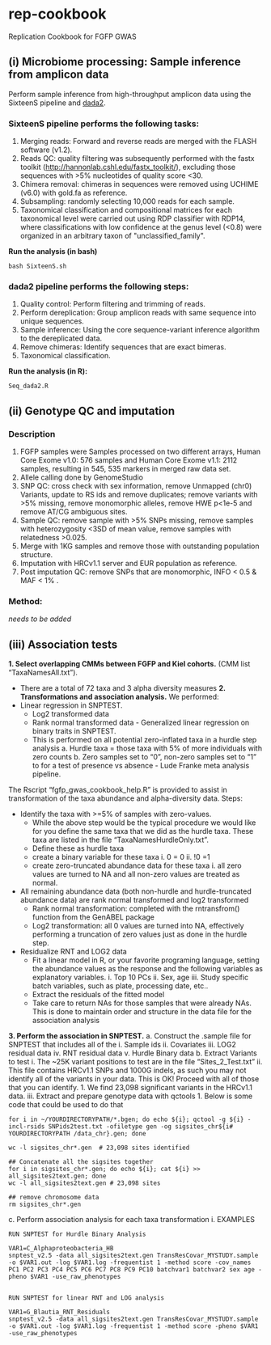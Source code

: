 # rep-cookbook
Replication Cookbook for FGFP GWAS

## (i) Microbiome processing: Sample inference from amplicon data
Perform sample inference from high-throughput amplicon data using the SixteenS pipeline and [dada2](https://github.com/benjjneb/dada2).

### SixteenS pipeline performs the following tasks:
1. Merging reads: Forward and reverse reads are merged with the FLASH software (v1.2).
2. Reads QC: quality filtering was subsequently performed with the fastx toolkit (http://hannonlab.cshl.edu/fastx_toolkit/), excluding those sequences with >5% nucleotides of quality score <30.
3. Chimera removal: chimeras in sequences were removed using UCHIME (v6.0) with gold.fa as reference. 
4. Subsampling: randomly selecting 10,000 reads for each sample.
5. Taxonomical classification and compositional matrices for each taxonomical level were carried out using RDP classifier with RDP14, where classifications with low confidence at the genus level (<0.8) were organized in an arbitrary taxon of "unclassified_family".

**Run the analysis (in bash)**
```
bash SixteenS.sh
```

### dada2 pipeline performs the following steps:
1. Quality control: Perform filtering and trimming of reads.
2. Perform dereplication: Group amplicon reads with same sequence into unique sequences.
3. Sample inference: Using the core sequence-variant inference algorithm to the dereplicated data.
4. Remove chimeras: Identify sequences that are exact bimeras.
5. Taxonomical classification.

**Run the  analysis (in R):**
```
Seq_dada2.R
```

## (ii) Genotype QC and imputation
### Description
1. FGFP samples were Samples processed on two different arrays, Human Core Exome v1.0: 576 samples and Human Core Exome v1.1: 2112 samples, resulting in 545, 535 markers in merged raw data set. 
2. Allele calling done by GenomeStudio
3. SNP QC: cross check with sex information, remove Unmapped (chr0) Variants, update to RS ids and remove duplicates; remove variants with >5% missing, remove monomorphic alleles, remove HWE p<1e-5 and remove AT/CG ambiguous sites. 
4. Sample QC: remove sample with >5% SNPs missing, remove samples with heterozygosity <3SD of mean value, remove samples with relatedness >0.025. 
5. Merge with 1KG samples and remove those with outstanding population structure. 
6. Imputation with HRCv1.1 server and EUR population as reference. 
7. Post imputation QC: remove SNPs that are monomorphic, INFO < 0.5 & MAF < 1% .

### Method:
*needs to be added*

## (iii) Association tests
**1. Select overlapping CMMs between FGFP and Kiel cohorts.** (CMM list “TaxaNamesAll.txt”).
   - There are a total of 72 taxa and 3 alpha diversity measures
**2. Transformations and association analysis.**
   We performed:
   - Linear regression in SNPTEST.
     - Log2 transformed data
     - Rank normal transformed data
    - Generalized linear regression on binary traits in SNPTEST.
      - This is performed on all potential zero-inflated taxa in a hurdle step analysis
        a. Hurdle taxa = those taxa with 5% of more individuals with zero counts
        b. Zero samples set to “0”, non-zero samples set to “1” to for a test of presence vs absence
    - Lude Franke meta analysis pipeline.

The Rscript “fgfp_gwas_cookbook_help.R” is provided to assist in transformation of the taxa abundance and alpha-diversity data. Steps:
   - Identify the taxa with >=5% of samples with zero-values. 
     - While the above step would be the typical procedure we would like for you define the same taxa that we did as the hurdle taxa. These taxa are listed in the file “TaxaNamesHurdleOnly.txt”.
     - Define these as hurdle taxa
     - create a binary variable for these taxa
            i. 0 = 0
            ii. !0 =1
     - create zero-truncated abundance data for these taxa
            i. all zero values are turned to NA and all non-zero values are treated as normal.
   - All remaining abundance data (both non-hurdle and hurdle-truncated abundance data) are rank normal transformed and log2 transformed
     - Rank normal transformation: completed with the rntransfrom() function from the GenABEL package
     - Log2 transformation: all 0 values are turned into NA, effectively performing a truncation of zero values just as done in the hurdle step.
   - Residualize RNT and LOG2 data
     - Fit a linear model in R, or your favorite programing language, setting the abundance values as the response and the following variables as explanatory variables. 
            i. Top 10 PCs
            ii. Sex, age
            iii. Study specific batch variables, such as plate, processing date, etc..
     - Extract the residuals of the fitted model
     - Take care to return NAs for those samples that were already NAs. This is done to maintain order and structure in the data file for the association analysis

**3. Perform the association in SNPTEST.**
   a. Construct the .sample file for SNPTEST that includes all of the 
      i. Sample ids
      ii. Covariates
      iii. LOG2 residual data
      iv. RNT residual data
      v. Hurdle Binary data
   b. Extract Variants to test
      i. The ~25K variant positions to test are in the file “Sites_2_Test.txt”
      ii. This file contains HRCv1.1 SNPs and 1000G indels, as such you may not identify all of the variants in your data. This is OK! Proceed with all of those that you can identify.
          1. We find 23,098 significant variants in the HRCv1.1 data.
      iii. Extract and prepare genotype data with qctools
           1. Below is some code that could be used to do that

```
for i in ~/YOURDIRECTORYPATH/*.bgen; do echo ${i}; qctool -g ${i} -incl-rsids SNPids2test.txt -ofiletype gen -og sigsites_chr${i# YOURDIRECTORYPATH /data_chr}.gen; done 

wc -l sigsites_chr*.gen  # 23,098 sites identified

## Concatenate all the sigsites together
for i in sigsites_chr*.gen; do echo ${i}; cat ${i} >> all_sigsites2text.gen; done
wc -l all_sigsites2text.gen # 23,098 sites 

## remove chromosome data
rm sigsites_chr*.gen
```
   c. Perform association analysis for each taxa transformation
      i. EXAMPLES

```
RUN SNPTEST for Hurdle Binary Analysis

VAR1=C_Alphaproteobacteria_HB 
snptest_v2.5 -data all_sigsites2text.gen TransResCovar_MYSTUDY.sample -o $VAR1.out -log $VAR1.log -frequentist 1 -method score -cov_names PC1 PC2 PC3 PC4 PC5 PC6 PC7 PC8 PC9 PC10 batchvar1 batchvar2 sex age -pheno $VAR1 -use_raw_phenotypes


RUN SNPTEST for linear RNT and LOG analysis

VAR1=G_Blautia_RNT_Residuals
snptest_v2.5 -data all_sigsites2text.gen TransResCovar_MYSTUDY.sample -o $VAR1.out -log $VAR1.log -frequentist 1 -method score -pheno $VAR1 -use_raw_phenotypes
```

